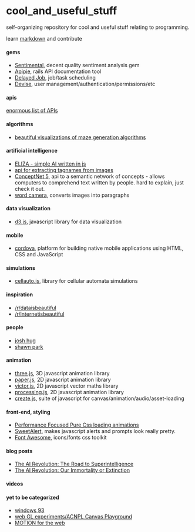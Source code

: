 # cool_and_useful_stuff

self-organizing repository for cool and useful stuff relating to programming.

learn [markdown](https://help.github.com/articles/markdown-basics/) and contribute

#### gems
- [Sentimental](https://github.com/7compass/sentimental), decent quality sentiment analysis gem
- [Apipie](https://github.com/Apipie/apipie-rails), rails API documentation tool
- [Delayed Job](https://github.com/collectiveidea/delayed_job), job/task scheduling
- [Devise](https://github.com/plataformatec/devise), user management/authentication/permissions/etc

#### apis
[enormous list of APIs](http://www.programmableweb.com/apis)

#### algorithms
- [beautiful visualizations of maze generation algorithms](http://www.jamisbuck.org/presentations/rubyconf2011/index.html#)

#### artificial intelligence
- [ELIZA - simple AI written in js](http://www.masswerk.at/elizabot/)
- [api for extracting tagnames from images](http://clarifai.com/#demo)
- [ConceptNet 5](http://conceptnet5.media.mit.edu/), api to a semantic network of concepts - allows computers to comprehend text written by people. hard to explain, just check it out.
- [word camera](http://word.camera/), converts images into paragraphs

#### data visualization
- [d3.js](http://d3js.org/), javascript library for data visualization

#### mobile
- [cordova](https://cordova.apache.org/), platform for building native mobile applications using HTML, CSS and JavaScript

#### simulations
- [cellauto.js](http://sanojian.github.io/cellauto/), library for cellular automata simulations

#### inspiration
- [/r/dataisbeautiful](http://www.reddit.com/r/dataisbeautiful)
- [/r/internetisbeautiful](http://www.reddit.com/r/InternetIsBeautiful)

#### people
- [josh hug](http://joshh.ug/)
- [shawn park](http://www.designbyroka.com/)

#### animation 
- [three.js](http://threejs.org/), 3D javascript animation library
- [paper.js](http://paperjs.org/), 2D javascript animation library
- [victor.js](http://victorjs.org/), 2D javascript vector maths library
- [processing.js](http://processingjs.org/), 2D javascript animation library
- [create.js](http://www.createjs.com/), suite of javascript for canvas/animation/audio/asset-loading

#### front-end, styling
- [Performance Focused Pure Css loading animations](http://connoratherton.com/loaders)
- [SweetAlert](http://t4t5.github.io/sweetalert/), makes javascript alerts and prompts look really pretty.
- [Font Awesome](http://fortawesome.github.io/Font-Awesome/), icons/fonts css toolkit

#### blog posts
- [The AI Revolution: The Road to Superintelligence](http://waitbutwhy.com/2015/01/artificial-intelligence-revolution-1.html)
- [The AI Revolution: Our Immortality or Extinction](http://waitbutwhy.com/2015/01/artificial-intelligence-revolution-2.html)

#### videos

#### yet to be categorized
- [windows 93](http://www.windows93.net/)
- [web GL experiments/ACNPL Canvas Playground](http://www.acnplwgl.com/)
- [MOTION for the web](http://codepen.io/sol0mka/pen/ogOYJj)
